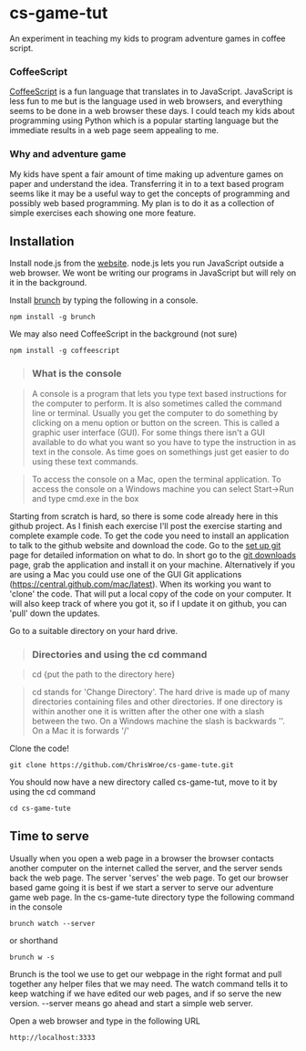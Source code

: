 cs-game-tut
===========

An experiment in teaching my kids to program adventure games in coffee script. 

### CoffeeScript

[CoffeeScript](http://coffeescript.org) is a fun language that translates in to JavaScript. JavaScript is less fun to me but is the language used in web browsers, and everything seems to be done in a web browser these days. I could teach my kids about programming using Python which is a popular starting language but the immediate results in a web page seem appealing to me.

### Why and adventure game

My kids have spent a fair amount of time making up adventure games on paper and understand the idea. Transferring it in to a text based program seems like it may be a useful way to get the concepts of programming and possibly web based programming. My plan is to do it as a collection of simple exercises each showing one more feature. 

## Installation

Install node.js from the [website](http://nodejs.org/). node.js lets you run JavaScript outside a web browser. We wont be writing our programs in JavaScript but will rely on it in the background.

Install [brunch](http://brunch.io) by typing the following in a console. 

    npm install -g brunch

We may also need CoffeeScript in the background (not sure)

    npm install -g coffeescript

>### What is the console

>A console is a program that lets you type text based instructions for the computer to perform. It is also sometimes called the command line or terminal. Usually you get the computer to do something by clicking on a menu option or button on the screen. This is called a graphic user interface (GUI). For some things there isn't a GUI available to do what you want so you have to type the instruction in as text in the console. As time goes on somethings just get easier to do using these text commands. 

>To access the console on a Mac, open the terminal application. To access the console on a Windows machine you can select Start->Run and type cmd.exe in the box
    
Starting from scratch is hard, so there is some code already here in this github project. As I finish each exercise I'll post the exercise starting and complete example code. To get the code you need to install an application to talk to the github website and download the code. Go to the [set up git](https://help.github.com/articles/set-up-git) page for detailed information on what to do. In short go to the [git downloads](http://git-scm.com/downloads) page, grab the application and install it on your machine. Alternatively if you are using a Mac you could use one of the GUI Git applications (https://central.github.com/mac/latest). When its working you want to 'clone' the code. That will put a local copy of the code on your computer. It will also keep track of where you got it, so if I update it on github, you can 'pull' down the updates.

Go to a suitable directory on your hard drive.

>### Directories and using the cd command

>    cd {put the path to the directory here}
    
>cd stands for 'Change Directory'. The hard drive is made up of many directories containing files and other directories. If one directory is within another one it is written after the other one with a slash between the two. On a Windows machine the slash is backwards '\'. On a Mac it is forwards '/'

Clone the code!

    git clone https://github.com/ChrisWroe/cs-game-tute.git
    
You should now have a new directory called cs-game-tut, move to it by using the cd command

    cd cs-game-tute

## Time to serve

Usually when you open a web page in a browser the browser contacts another computer on the internet called the server, and the server sends back the web page. The server 'serves' the web page. To get our browser based game going it is best if we start a server to serve our adventure game web page. In the cs-game-tute directory type the following command in the console

    brunch watch --server
    
or shorthand

    brunch w -s
    
Brunch is the tool we use to get our webpage in the right format and pull together any helper files that we may need. The watch command tells it to keep watching if we have edited our web pages, and if so serve the new version. --server means go ahead and start a simple web server.

Open a web browser and type in the following URL

    http://localhost:3333